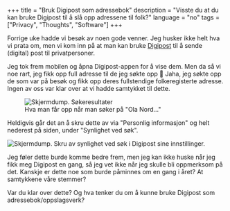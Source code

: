 +++
title = "Bruk Digipost som adressebok"
description = "Visste du at du kan bruke Digipost til å slå opp adressene til folk?"
language = "no"
tags = ["Privacy", "Thoughts", "Software"]
+++

Forrige uke hadde vi besøk av noen gode venner. Jeg husker ikke helt hva vi
prata om, men vi kom inn på at man kan bruke
[Digipost](https://www.digipost.no/) til å sende (digital) post til
privatpersoner.

Jeg tok frem mobilen og åpna Digipost-appen for å vise dem. Men da så vi noe
rart, jeg fikk opp full adresse til de jeg søkte opp 🤔 Jaha, jeg søkte opp de
som var på besøk og fikk opp deres fullstendige folkeregisterte adresse. Ingen
av oss var klar over at vi hadde samtykket til dette.

<figure>
  <img
    src="search.webp"
    alt="Skjermdump. Søkeresultater">
  <figcaption>
    Hva man får opp når man søker på "Ola Nord…"
  </figcaption>
</figure>

Heldigvis går det an å skru dette av via "Personlig informasjon" og helt
nederest på siden, under "Synlighet ved søk".

<img
  src="permission.webp"
  alt="Skjermdump. Skru av synlighet ved søk i Digipost sine innstillinger.">

Jeg føler dette burde komme bedre frem, men jeg kan ikke huske når jeg fikk meg
Digipost en gang, så jeg vet ikke når jeg skulle bli oppmerksom på det. Kanskje
er dette noe som burde påminnes om en gang i året? At samtykkene våre stemmer?

Var du klar over dette? Og hva tenker du om å kunne bruke Digipost som
adressebok/oppslagsverk?

